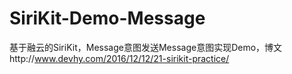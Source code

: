 # SiriKit-Demo-Message
基于融云的SiriKit，Message意图发送Message意图实现Demo，博文http://www.devhy.com/2016/12/12/21-sirikit-practice/
